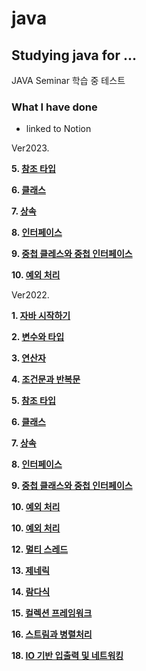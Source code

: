 # java
## Studying java for ...

JAVA Seminar 학습 중 테스트
### What I have done
- linked to Notion

Ver2023.

**5. [참조 타입](https://jaeyoung-yu.notion.site/Chapter-5-d11b39346bc549e9bd8122741fe85697)**

**6. [클래스](https://jaeyoung-yu.notion.site/Chapter-6-a44364613f784c218100d0c7c2b43ef1)**

**7. [상속](https://jaeyoung-yu.notion.site/Chapter-7-8083e8ec1b684aedb4e09e94d0d60990)**

**8. [인터페이스](https://jaeyoung-yu.notion.site/Chapter-8-b3caad4909994defa2799b3446b4c28e)**

**9. [중첩 클레스와 중첩 인터페이스](https://jaeyoung-yu.notion.site/Chapter-9-770d621ce4e143558715f5ac6e92d949)**

**10. [예외 처리](https://jaeyoung-yu.notion.site/Chapter-10-c3df7c27f8254d029ae598e2f406daf5)**


Ver2022.

**1. [자바 시작하기](https://www.notion.so/1-0145103507d34b88916976bf2ff2e77b)**

**2. [변수와 타입](https://www.notion.so/2-ce14f02f3a1a44d59aa16b6d35c67ed3)**

**3. [연산자](https://www.notion.so/3-04a6507d86ad4248a0edb33f10eed4a2)**

**4. [조건문과 반복문](https://www.notion.so/4-02469e45c2db4a7c935d2d3ab2b22698)**

**5. [참조 타입](https://www.notion.so/5-5095784f488546e4b38e3e9997fa6e11)**

**6. [클래스](https://www.notion.so/6-c1ea7dd055184fc0bff07991c269c14b)**

**7. [상속](https://www.notion.so/7-2190463c59194b66b7a322b7633f6353)**

**8. [인터페이스](https://www.notion.so/8-ed693f0caec2433c93d9ef1231a35f37)**

**9. [중첩 클래스와 중첩 인터페이스](https://www.notion.so/9-d3baa4bc715c4b89a246a3505fb559f1)**

**10. [예외 처리](https://www.notion.so/10-f4fb69b94b844b1ba87114ddca67b943)**

**10. [예외 처리](https://www.notion.so/10-f4fb69b94b844b1ba87114ddca67b943)**

**12. [멀티 스레드](https://jaeyoung-yu.notion.site/12-9a437db46a714ce596a84a3d82728e33)**

**13. [제네릭](https://jaeyoung-yu.notion.site/13-d866c3f93b4f40fd927fca513df3a216)**

**14. [람다식](https://jaeyoung-yu.notion.site/14-e2b50d7e64554fe9853518e815bd82a4)**

**15. [컬렉션 프레임워크](https://jaeyoung-yu.notion.site/15-c032d3de71c8432b8d72fd7ede53e5b2)**

**16. [스트림과 병렬처리](https://jaeyoung-yu.notion.site/16-603caa75e7ac45c5a020a1378f9ff731)**

**18. [IO 기반 입출력 및 네트워킹](https://jaeyoung-yu.notion.site/18-IO-086a773ea7294a07bcc69954767d751e)**